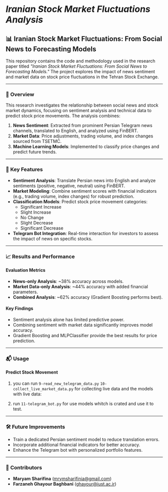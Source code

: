 # *Iranian Stock Market Fluctuations Analysis*

## 📊 **Iranian Stock Market Fluctuations: From Social News to Forecasting Models**

This repository contains the code and methodology used in the research paper titled *"Iranian Stock Market Fluctuations: From Social News to Forecasting Models."* The project explores the impact of news sentiment and market data on stock price fluctuations in the Tehran Stock Exchange.

---

### 📖 **Overview**

This research investigates the relationship between social news and stock market dynamics, focusing on sentiment analysis and technical data to predict stock price movements. The analysis combines:

1. **News Sentiment**: Extracted from prominent Persian Telegram news channels, translated to English, and analyzed using FinBERT.
2. **Market Data**: Price adjustments, trading volume, and index changes sourced from TSETMC.
3. **Machine Learning Models**: Implemented to classify price changes and predict future trends.

---

### 🚀 **Key Features**

- **Sentiment Analysis**: Translate Persian news into English and analyze sentiments (positive, negative, neutral) using FinBERT.
- **Market Modeling**: Combine sentiment scores with financial indicators (e.g., trading volume, index changes) for robust prediction.
- **Classification Models**: Predict stock price movement categories:
  - Significant Increase
  - Slight Increase
  - No Change
  - Slight Decrease
  - Significant Decrease
- **Telegram Bot Integration**: Real-time interaction for investors to assess the impact of news on specific stocks.

---

### 📈 **Results and Performance**

#### Evaluation Metrics
- **News-only Analysis**: ~38% accuracy across models.
- **Market Data-only Analysis**: ~44% accuracy with added financial parameters.
- **Combined Analysis**: ~62% accuracy (Gradient Boosting performs best).

#### Key Findings
- Sentiment analysis alone has limited predictive power.
- Combining sentiment with market data significantly improves model accuracy.
- Gradient Boosting and MLPClassifier provide the best results for price prediction.

---

### 📬 **Usage**

#### Predict Stock Movement
1. you can run  `9-read_new_telegram_data.py` `10-collect_live_market_data.py` for collecting live data and the models with live data:

2. run `11-telegram_bot.py` for use models whitch is crated and use it to test.

---

### 🛠 **Future Improvements**

- Train a dedicated Persian sentiment model to reduce translation errors.
- Incorporate additional financial indicators for better accuracy.
- Enhance the Telegram bot with personalized portfolio features.

---

### 🙌 **Contributors**

- **Maryam Sharifina** (mrymsharifinia@gmail.com)  
- **Farzaneh Ghayour Baghbani** (ghayour@iust.ac.ir)
